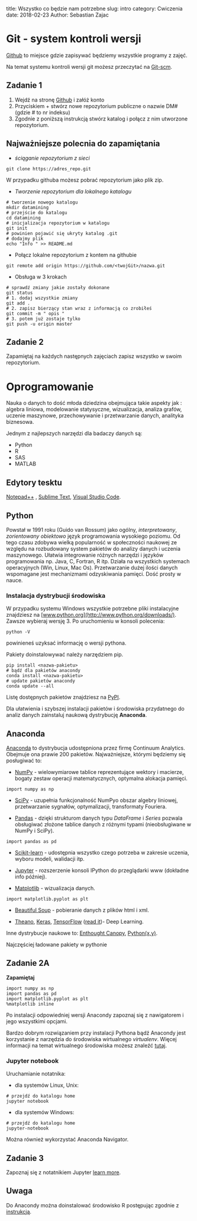 title: Wszystko co będzie nam potrzebne
slug: intro
category: Cwiczenia
date: 2018-02-23
Author: Sebastian Zajac

# Git - system kontroli wersji

[Github](https://github.com/) to miejsce gdzie zapisywać będziemy wszystkie programy z zajęć.

Na temat systemu kontroli wersji git możesz przeczytać na [Git-scm](https://git-scm.com/book/pl/v2).

## Zadanie 1

1. Wejdź na stronę [Github](https://github.com/) i załóż konto
2. Przyciskiem + stwórz nowe repozytorium publiczne o nazwie DM# (gdzie # to nr indeksu)
3. Zgodnie z poniższą instrukcją stwórz katalog i połącz z nim utworzone repozytorium.

## Najważniejsze polecnia do zapamiętania

* _ściąganie repozytorium z sieci_

```{bash}
git clone https://adres_repo.git
```

W przypadku githuba możesz pobrać repozytorium jako plik zip.

* _Tworzenie repozytorium dla lokalnego katalogu_

```{bash}
# tworzenie nowego katalogu
mkdir datamining
# przejście do katalogu
cd datamining
# inicjalizacja repozytorium w katalogu
git init
# powinien pojawić się ukryty katalog .git
# dodajmy plik
echo "Info " >> README.md
```

* Połącz lokalne repozytorium z kontem na githubie

```{bash}
git remote add origin https://github.com/<twojGit>/nazwa.git
```

* Obsługa w 3 krokach

```{bash}
# sprawdź zmiany jakie zostały dokonane
git status
# 1. dodaj wszystkie zmiany
git add .
# 2. zapisz bierzący stan wraz z informacją co zrobiłeś
git commit -m " opis "
# 3. potem już zostaje tylko
git push -u origin master
```

## Zadanie 2

Zapamiętaj na każdych następnych zajęciach zapisz wszystko w swoim repozytorium.

# Oprogramowanie

Nauka o danych to dość młoda dziedzina obejmująca takie aspekty jak :
algebra liniowa, modelowanie statysyczne, wizualizacja, analiza grafów, uczenie maszynowe, przechowywanie i przetwarzanie danych, analityka biznesowa.

Jednym z najlepszych narzędzi dla badaczy danych są:

* Python
* R
* SAS
* MATLAB

## Edytory tesktu

[Notepad++](https://notepad-plus-plus.org/download) , [Sublime Text](https://www.sublimetext.com), [Visual Studio Code](https://code.visualstudio.com).

## Python

Powstał w 1991 roku (Guido van Rossum) jako ogólny, _interpretowany_, _zorientowany obiektowo_ język programowania wysokiego poziomu. Od tego czasu zdobywa wielką popularność w społeczności naukowej ze względu na rozbudowany system pakietów do analizy danych i uczenia maszynowego. Ułatwia integrowanie różnych narzędzi i języków programowania np. Java, C, Fortran, R itp. Działa na wszystkich systemach operacyjnych (Win, Linux, Mac Os). Przetwarzanie dużej ilości danych wspomagane jest mechanizmami odzyskiwania pamięci. Dość prosty w nauce.

### Instalacja dystrybucji środowiska

W przypadku systemu Windows wszystkie potrzebne pliki instalacyjne znajdziesz na [www.python.org](http://www.python.org/downloads/).
Zawsze wybieraj wersję 3. Po uruchomieniu w konsoli polecenia:

```{bash}
python -V
```

powinieneś uzyksać informację o wersji pythona.

Pakiety doinstalowywać należy narzędziem pip.

```{bash}
pip install <nazwa-pakietu>
# bądź dla pakietów anacondy
conda install <nazwa-pakietu>
# update pakietów anacondy
conda update --all
```

Listę dostępnych pakietów znajdziesz na [PyPI](https://pypi.python.org/pypi).

Dla ułatwienia i szybszej instalacji pakietów i środowiska przydatnego do analiz danych zainstaluj naukową dystrybucję **Anaconda**.

## Anaconda

[Anaconda](http://continuum.io/downloads) to dystrybucja udostępniona przez firmę Continuum Analytics. Obejmuje ona prawie 200 pakietów. Najważniejsze, którymi będziemy się posługiwać to:

* [NumPy](http://www.numpy.org) - wielowymiarowe tablice reprezentujące wektory i macierze, bogaty zestaw operacji matematycznych, optymalna alokacja pamięci. 

```{python}
import numpy as np
```

* [SciPy](http://www.scipy.org) - uzupełnia funkcjonalność NumPyo obszar algebry liniowej, przetwarzanie sygnałów, optymalizacji, transformaty Fouriera.

* [Pandas](http://pandas.pydata.org) - dzięki strukturom danych typu _DataFrame_ i _Series_ pozwala obsługiwać złożone tablice danych z różnymi typami (nieobsługiwane w NumPy i SciPy).

```{python}
import pandas as pd
```

* [Scikit-learn](http://scikit-learn.org/stable) - udostępnia wszystko czego potrzeba w zakresie uczenia, wyboru modeli, walidacji itp.

* [Jupyter](http://jupyter.org) - rozszerzenie konsoli IPython do przeglądarki www (dokładne info później).

* [Matplotlib](http://matplotlib.org) - wizualizacja danych.

```{python}
import matplotlib.pyplot as plt
```

* [Beautiful Soup](http://wwwcrummy.com/software/BeautifulSoup) - pobieranie danych z plików html i xml.

* [Theano](http://deeplearning.net/software/theano), [Keras](http://keras.io), [TensorFlow](https://www.tensorflow.org) ([read it](https://www.datasciencecentral.com/profiles/blogs/9-great-articles-about-tensorflow))- Deep Learning.

Inne dystrybucje naukowe to: [Enthought Canopy](https://www.enthought.com/products/canopy/), [Python(x,y)](http://python-xy.github.io/).

Najczęściej ładowane pakiety w pythonie

## Zadanie 2A

<div id="zadanie2"></div>

**Zapamiętaj**

```{Python}
import numpy as np
import pandas as pd
import matplotlib.pyplot as plt
%matplotlib inline
```

Po instalacji odpowiedniej wersji Anacondy zapoznaj się z nawigatorem i jego wszystkimi opcjami.

Bardzo dobrym rozwiązaniem przy instalacji Pythona bądź Anacondy jest korzystanie z narzędzia do środowiska wirtualnego _virtualenv_.
Więcej informacji na temat wirtualnego środowiska możesz znaleźć [tutaj](http://sebastianzajac.pl/Blog/b_30_06.html).

### Jupyter notebook

Uruchamianie notatnika:

* dla systemów Linux, Unix:

```{bash}
# przejdź do katalogu home
jupyter notebook
```

* dla systemów Windows:

```{bash}
# przejdź do katalogu home
jupyter-notebook
```

Można również wykorzystać Anaconda Navigator.

## Zadanie 3

Zapoznaj się z notatnikiem Jupyter [learn more](https://www.youtube.com/watch?v=HW29067qVWk).

## Uwaga

Do Anacondy można doinstalować środowisko R postępując zgodnie z [instrukcją](https://www.anaconda.com/developer-blog/jupyter-and-conda-r/).